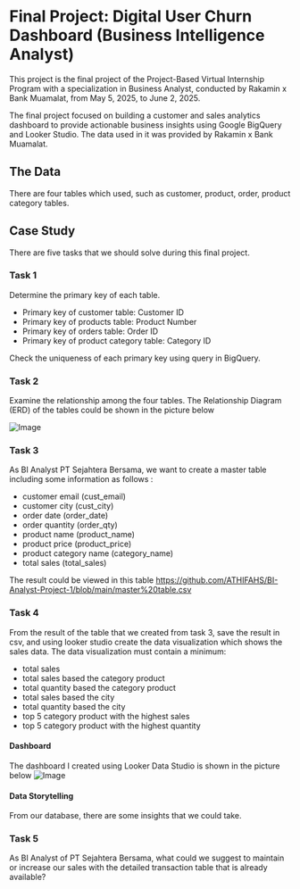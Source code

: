 # Final Project: Digital User Churn Dashboard (Business Intelligence Analyst)

This project is the final project of the Project-Based Virtual Internship Program with a specialization in Business Analyst, conducted by Rakamin x Bank Muamalat, from May 5, 2025, to June 2, 2025. 

The final project focused on building a customer and sales analytics dashboard to provide actionable business insights using Google BigQuery and Looker Studio. The data used in it was provided by Rakamin x Bank Muamalat. 

## The Data
There are four tables which used, such as customer, product, order, product category tables.
   
## Case Study
There are five tasks that we should solve during this final project.
### Task 1
Determine the primary key of each table.
- Primary key of customer table: Customer ID
- Primary key of products table: Product Number
- Primary key of orders table: Order ID
- Primary key  of product category table: Category ID

Check the uniqueness of each primary key using query in BigQuery.
### Task 2
Examine the relationship among the four tables. The Relationship Diagram (ERD) of the tables could be shown in the picture below

![Image](https://github.com/user-attachments/assets/44662149-2dd2-4439-a238-96cd2fcc1d9f)
### Task 3
As BI Analyst PT Sejahtera Bersama, we want to create a master table including some information as follows :
- customer email (cust_email)
- customer city (cust_city)
- order date (order_date)
- order quantity (order_qty)
- product name (product_name)
- product price (product_price)
- product category name (category_name)
- total sales (total_sales)

The result could be viewed in this table https://github.com/ATHIFAHS/BI-Analyst-Project-1/blob/main/master%20table.csv
### Task 4
From the result of the table that we created from task 3, save the result in csv, and using looker studio create the data visualization which shows the sales data. The data visualization must contain a minimum:
- total sales
- total sales based the category product
- total quantity based the category product
- total sales based the city
- total quantity based the city
- top 5 category product with the highest sales
- top 5 category product with the highest quantity
#### Dashboard
The dashboard I created using Looker Data Studio is shown in the picture below
![Image](https://github.com/user-attachments/assets/4c58e5bf-a736-4ac5-8d5a-2e913ef66a66)
#### Data Storytelling
From our database, there are some insights that we could take.
### Task 5
As BI Analyst of PT Sejahtera Bersama, what could we suggest to maintain or increase our sales with the detailed transaction table that is already available?
